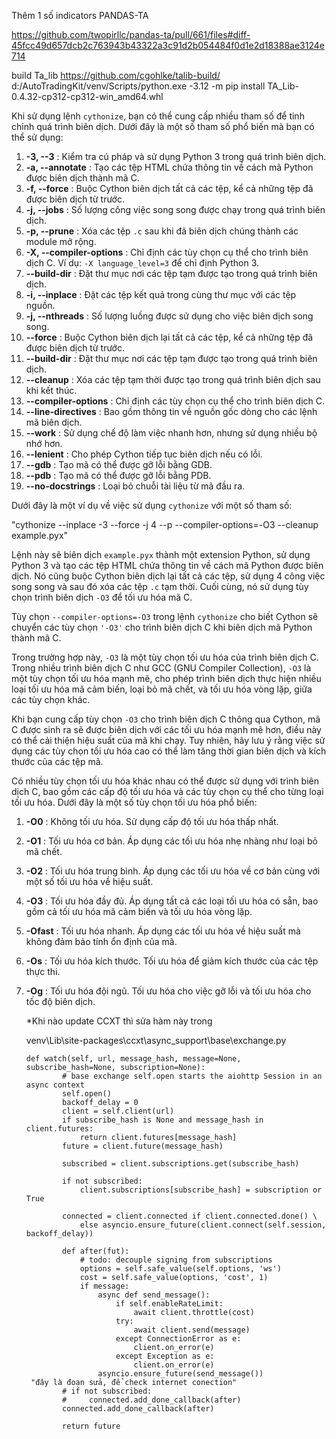 Thêm 1 số indicators PANDAS-TA

https://github.com/twopirllc/pandas-ta/pull/661/files#diff-45fcc49d657dcb2c763943b43322a3c91d2b054484f0d1e2d18388ae3124e714

build Ta_lib
https://github.com/cgohlke/talib-build/
d:/AutoTradingKit/venv/Scripts/python.exe -3.12 -m pip install TA_Lib-0.4.32-cp312-cp312-win_amd64.whl





Khi sử dụng lệnh `cythonize`, bạn có thể cung cấp nhiều tham số để tinh chỉnh quá trình biên dịch. Dưới đây là một số tham số phổ biến mà bạn có thể sử dụng:

1. **-3, --3** : Kiểm tra cú pháp và sử dụng Python 3 trong quá trình biên dịch.
2. **-a, --annotate** : Tạo các tệp HTML chứa thông tin về cách mã Python được biên dịch thành mã C.
3. **-f, --force** : Buộc Cython biên dịch tất cả các tệp, kể cả những tệp đã được biên dịch từ trước.
4. **-j, --jobs** : Số lượng công việc song song được chạy trong quá trình biên dịch.
5. **-p, --prune** : Xóa các tệp `.c` sau khi đã biên dịch chúng thành các module mở rộng.
6. **-X, --compiler-options** : Chỉ định các tùy chọn cụ thể cho trình biên dịch C. Ví dụ: `-X language_level=3` để chỉ định Python 3.
7. **--build-dir** : Đặt thư mục nơi các tệp tạm được tạo trong quá trình biên dịch.
8. **-i, --inplace** : Đặt các tệp kết quả trong cùng thư mục với các tệp nguồn.
9. **-j, --nthreads** : Số lượng luồng được sử dụng cho việc biên dịch song song.
10. **--force** : Buộc Cython biên dịch lại tất cả các tệp, kể cả những tệp đã được biên dịch từ trước.
11. **--build-dir** : Đặt thư mục nơi các tệp tạm được tạo trong quá trình biên dịch.
12. **--cleanup** : Xóa các tệp tạm thời được tạo trong quá trình biên dịch sau khi kết thúc.
13. **--compiler-options** : Chỉ định các tùy chọn cụ thể cho trình biên dịch C.
14. **--line-directives** : Bao gồm thông tin về nguồn gốc dòng cho các lệnh mã biên dịch.
15. **--work** : Sử dụng chế độ làm việc nhanh hơn, nhưng sử dụng nhiều bộ nhớ hơn.
16. **--lenient** : Cho phép Cython tiếp tục biên dịch nếu có lỗi.
17. **--gdb** : Tạo mã có thể được gỡ lỗi bằng GDB.
18. **--pdb** : Tạo mã có thể được gỡ lỗi bằng PDB.
19. **--no-docstrings** : Loại bỏ chuỗi tài liệu từ mã đầu ra.

Dưới đây là một ví dụ về việc sử dụng `cythonize` với một số tham số:

"cythonize --inplace -3 --force -j 4 --p --compiler-options=-O3 --cleanup example.pyx"

Lệnh này sẽ biên dịch `example.pyx` thành một extension
Python, sử dụng Python 3 và tạo các tệp HTML chứa thông tin về cách mã
Python được biên dịch. Nó cũng buộc Cython biên dịch lại tất cả các tệp,
 sử dụng 4 công việc song song và sau đó xóa các tệp `.c` tạm thời. Cuối cùng, nó sử dụng tùy chọn trình biên dịch `-O3` để tối ưu hóa mã C.

Tùy chọn `--compiler-options=-O3` trong lệnh `cythonize` cho biết Cython sẽ chuyển các tùy chọn `'-O3'` cho trình biên dịch C khi biên dịch mã Python thành mã C.

Trong trường hợp này, `-O3` là một tùy chọn tối ưu hóa của trình biên dịch C. Trong nhiều trình biên dịch C như GCC (GNU Compiler Collection), `-O3` là một tùy chọn tối ưu hóa mạnh mẽ, cho phép trình biên dịch thực hiện nhiều loại tối ưu hóa mã cảm biến, loại bỏ mã chết, và tối ưu hóa vòng lặp, giữa các tùy chọn khác.

Khi bạn cung cấp tùy chọn `-O3` cho trình biên dịch C thông qua Cython, mã C được sinh ra sẽ được biên dịch với các tối ưu hóa mạnh mẽ hơn, điều này có thể cải thiện hiệu suất của mã khi chạy. Tuy nhiên, hãy lưu ý rằng việc sử dụng các tùy chọn tối ưu hóa cao có thể làm tăng thời gian biên dịch và kích thước của các tệp mã.

Có nhiều tùy chọn tối ưu hóa khác nhau có thể được sử dụng với trình biên dịch C, bao gồm các cấp độ tối ưu hóa và các tùy chọn cụ thể cho từng loại tối ưu hóa. Dưới đây là một số tùy chọn tối ưu hóa phổ biến:

1. **-O0** : Không tối ưu hóa. Sử dụng cấp độ tối ưu hóa thấp nhất.
2. **-O1** : Tối ưu hóa cơ bản. Áp dụng các tối ưu hóa nhẹ nhàng như loại bỏ mã chết.
3. **-O2** : Tối ưu hóa trung bình. Áp dụng các tối ưu hóa về cơ bản cùng với một số tối ưu hóa về hiệu suất.
4. **-O3** : Tối ưu hóa đầy đủ. Áp dụng tất cả các loại tối ưu hóa có sẵn, bao gồm cả tối ưu hóa mã cảm biến và tối ưu hóa vòng lặp.
5. **-Ofast** : Tối ưu hóa nhanh. Áp dụng các tối ưu hóa về hiệu suất mà không đảm bảo tính ổn định của mã.
6. **-Os** : Tối ưu hóa kích thước. Tối ưu hóa để giảm kích thước của các tệp thực thi.
7. **-Og** : Tối ưu hóa đội ngũ. Tối ưu hóa cho việc gỡ lỗi và tối ưu hóa cho tốc độ biên dịch.

   *Khi nào update CCXT thì sửa hàm này trong

   venv\Lib\site-packages\ccxt\async_support\base\exchange.py

   ```
   def watch(self, url, message_hash, message=None, subscribe_hash=None, subscription=None):
           # base exchange self.open starts the aiohttp Session in an async context
           self.open()
           backoff_delay = 0
           client = self.client(url)
           if subscribe_hash is None and message_hash in client.futures:
               return client.futures[message_hash]
           future = client.future(message_hash)

           subscribed = client.subscriptions.get(subscribe_hash)

           if not subscribed:
               client.subscriptions[subscribe_hash] = subscription or True

           connected = client.connected if client.connected.done() \
               else asyncio.ensure_future(client.connect(self.session, backoff_delay))

           def after(fut):
               # todo: decouple signing from subscriptions
               options = self.safe_value(self.options, 'ws')
               cost = self.safe_value(options, 'cost', 1)
               if message:
                   async def send_message():
                       if self.enableRateLimit:
                           await client.throttle(cost)
                       try:
                           await client.send(message)
                       except ConnectionError as e:
                           client.on_error(e)
                       except Exception as e:
                           client.on_error(e)
                   asyncio.ensure_future(send_message())
   	"đây là đoạn sửa, để check internet conection"
           # if not subscribed:
           #     connected.add_done_callback(after)
           connected.add_done_callback(after)

           return future
   ```

